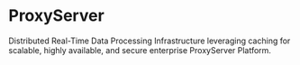 # ProxyServer
Distributed Real-Time Data Processing Infrastructure leveraging caching for scalable, highly available, and secure enterprise ProxyServer Platform.
